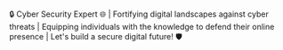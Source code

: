 🔒 Cyber Security Expert 🌐 | Fortifying digital landscapes against cyber threats | Equipping individuals with the knowledge to defend their online presence | Let's build a secure digital future! 🛡️
<!---
ShykhAzhan/ShykhAzhan is a ✨ special ✨ repository because its `README.md` (this file) appears on your GitHub profile.
You can click the Preview link to take a look at your changes.
--->

